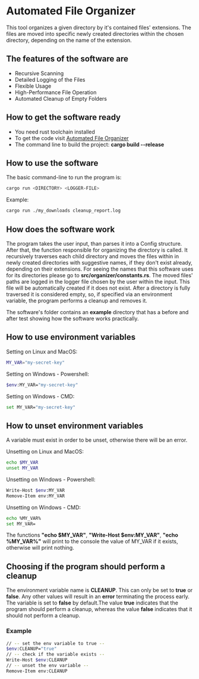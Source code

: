 # **Automated File Organizer**

This tool organizes a given directory by it's contained files' extensions.
The files are moved into specific newly created directories within the chosen directory, depending on the name of the extension.

## The features of the software are

- Recursive Scanning
- Detailed Logging of the Files
- Flexible Usage
- High-Performance File Operation
- Automated Cleanup of Empty Folders

## How to get the software ready

- You need rust toolchain installed
- To get the code visit [Automated File Organizer](https://github.com/Gabriel-Vlad/automated-file-organiser)
- The command line to build the project: **cargo build --release**

## How to use the software

The basic command-line to run the program is:

```bash
cargo run <DIRECTORY> <LOGGER-FILE>
```

Example:

```bash
cargo run ./my_downloads cleanup_report.log
```

## How does the software work

The program takes the user input, than parses it into a Config structure. After that,
the function responsible for organizing the directory is called. It
recursively traverses each child directory and moves the files within in newly
created directories with suggestive names, if they don't exist already, depending on their extensions.
For seeing the names that this software uses for its directories please go to **src/organizer/constants.rs**.
The moved files' paths are logged in the logger file chosen by the user within the input. This file will be automatically created if it does not exist.
After a directory is fully traversed it is considered empty, so, if specified via an environment variable, the program performs a cleanup and removes it.

The software's folder contains an **example** directory that has a before and after
test showing how the software works practically.

## How to use environment variables

Setting on Linux and MacOS:

```bash
MY_VAR="my-secret-key"
```

Setting on Windows - Powershell:

```bash
$env:MY_VAR="my-secret-key"
```

Setting on Windows - CMD:

```bash
set MY_VAR="my-secret-key"
```

## How to unset environment variables

A variable must exist in order to be unset,
otherwise there will be an error.

Unsetting on Linux and MacOS:

```bash
echo $MY_VAR
unset MY_VAR
```

Unsetting on Windows - Powershell:

```bash
Write-Host $env:MY_VAR
Remove-Item env:MY_VAR
```

Unsetting on Windows - CMD:

```bash
echo %MY_VAR%
set MY_VAR=
```

The functions **"echo $MY_VAR"**, **"Write-Host $env:MY_VAR"**, **"echo %MY_VAR%"**
will print to the console the value of MY_VAR if it exists, otherwise
will print nothing.

## Choosing if the program should perform a cleanup

The environment variable name is **CLEANUP**. This can only be set to **true** or **false**.
Any other values will result in an **error** terminating the process early. The variable is
set to **false** by default.The value **true** indicates that the program should perform a
cleanup, whereas the value **false** indicates that it should not perform a cleanup.

### Example

```bash
// -- set the env variable to true --
$env:CLEANUP="true"
// -- check if the variable exists --
Write-Host $env:CLEANUP
// -- unset the env variable --
Remove-Item env:CLEANUP
```

